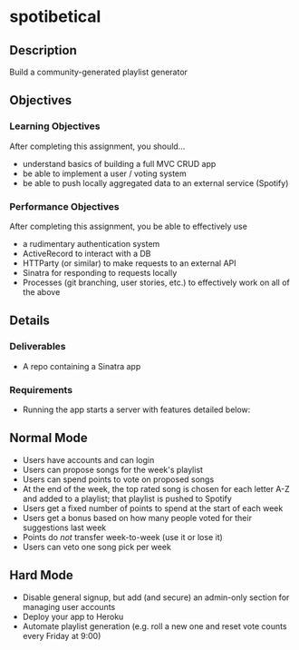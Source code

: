 # spotibetical

## Description

Build a community-generated playlist generator


## Objectives

### Learning Objectives

After completing this assignment, you should…

* understand basics of building a full MVC CRUD app
* be able to implement a user / voting system
* be able to push locally aggregated data to an external service (Spotify)


### Performance Objectives

After completing this assignment, you be able to effectively use

* a rudimentary authentication system
* ActiveRecord to interact with a DB
* HTTParty (or similar) to make requests to an external API
* Sinatra for responding to requests locally
* Processes (git branching, user stories, etc.) to effectively work on all of the above

## Details

### Deliverables

* A repo containing a Sinatra app

### Requirements

* Running the app starts a server with features detailed below:

## Normal Mode

* Users have accounts and can login
* Users can propose songs for the week's playlist
* Users can spend points to vote on proposed songs
* At the end of the week, the top rated song is chosen for each letter A-Z and added to a playlist; that playlist is pushed to Spotify
* Users get a fixed number of points to spend at the start of each week
* Users get a bonus based on how many people voted for their suggestions last week
* Points do _not_ transfer week-to-week (use it or lose it)
* Users can veto one song pick per week

## Hard Mode

* Disable general signup, but add (and secure) an admin-only section for managing user accounts
* Deploy your app to Heroku
* Automate playlist generation (e.g. roll a new one and reset vote counts every Friday at 9:00)
